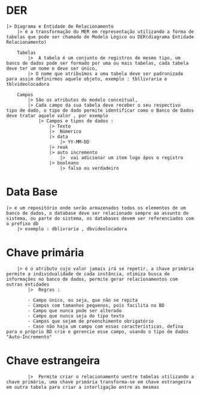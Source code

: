 # DER
    |> Diagrama e Entidade de Relacionamento
        |> é a transformação do MER em representação utilizando a forma de tabelas que pode ser chamado de Modelo Lógico ou DER(diagrama Entidade Relacionamento)

        Tabelas
            |>  A tabela é um conjunto de registros de mesmo tipo, um banco de dados pode ser formado por uma ou mais tabelas, cada tabela deve ter um nome e deve ser único,
            |> O nome que atribuímos a uma tabela deve ser padronizado para assim definirmos aquele objeto, exemplo : tbllivraria e tblvideolocadora 

        Campos
            |> São os atributos do modelo conceitual, 
            |> Cada campo da sua tabela deve receber o seu respectivo  tipo de dado, o tipo de dado permite identificar como o Banco de Dados deve tratar aquele valor , por exemplo
                |> Campos e tipos de dados :
                    |> Texto
                    |>  Númerico
                    |> data
                        |> YY-MM-DD
                    |> reak
                    |> auto incremento
                        |>  vai adicionar um item logo ápos o registro
                    |> booleano
                        |> falso ou verdadeiro

# Data Base
    |> é um repositório onde serão armazenados todos os elementos de um banco de dados, o database deve ser relacionado sempre ao assunto do sistema, ou parte do sistema, os databases devem ser referenciados com o prefixo db
        |> exemplo : dblivraria , dbvideolocadora 

#  Chave primária 
        |> é o atributo cujo valor jamais irá se repetir, a chave primária permite a individualidade de cada instância, otimiza busca de informações no banco de dados, permite gerar relacionamentos com outras entidades
            |>  Regras :

            - Campo único, ou seja, que não se repita
            - Campos com tamanhos pequenos, pois facilita no BD
            - Campo que nunca pode ser alterado
            - Campo que nunca seja do tipo texto
            - Campos que sejam de preenchimento obrigatório
            - Caso não haja um campo com essas características, defina para o próprio BD crie e gerencie esse campo, usando o tipo de dados "Auto-Incremento"

# Chave estrangeira
            |>  Permite criar o relacionamento uentre tabelas utilizando a chave primária, uma chave primária transforma-se em chave estrangeira em outra tabela para criar a interligação entre as mesmas